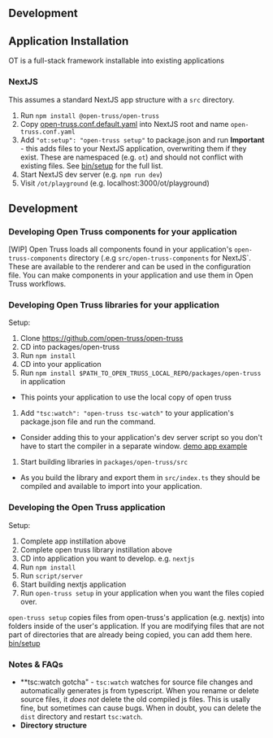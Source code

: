 ## Development

## Application Installation

OT is a full-stack framework installable into existing applications

### NextJS

This assumes a standard NextJS app structure with a `src` directory.

1. Run `npm install @open-truss/open-truss`
1. Copy [open-truss.conf.default.yaml](packages/open-truss/nextjs/open-truss.conf.default.yaml) into NextJS root and name `open-truss.conf.yaml`
1. Add `"ot:setup": "open-truss setup"` to package.json and run
  **Important** - this adds files to your NextJS application, overwriting them if they exist. These are namespaced (e.g. `ot`) and should not conflict with existing files. See [bin/setup](../packages/open-truss/bin/setup) for the full list.
1. Start NextJS dev server (e.g. `npm run dev`)
1. Visit `/ot/playground` (e.g. localhost:3000/ot/playground)

## Development

### Developing Open Truss components for your application

[WIP] Open Truss loads all components found in your application's `open-truss-components` directory (.e.g `src/open-truss-components` for NextJS`. These are available to the renderer and can be used in the configuration file. You can make components in your application and use them in Open Truss workflows.

### Developing Open Truss libraries for your application

Setup:

1. Clone https://github.com/open-truss/open-truss
1. CD into packages/open-truss
1. Run `npm install`
1. CD into your application
1. Run `npm install $PATH_TO_OPEN_TRUSS_LOCAL_REPO/packages/open-truss` in application
  - This points your application to use the local copy of open truss
1. Add `"tsc:watch": "open-truss tsc-watch"` to your application's package.json file and run the command.
  - Consider adding this to your application's dev server script so you don't have to start the compiler in a separate window. [demo app example](../demo-app/script/server)
1. Start building libraries in `packages/open-truss/src`
  - As you build the library and export them in `src/index.ts` they should be compiled and available to import into your application.

### Developing the Open Truss application

Setup:

1. Complete app instillation above
1. Complete open truss library instillation above
1. CD into application you want to develop. e.g. `nextjs`
1. Run `npm install`
1. Run `script/server`
1. Start building nextjs application
1. Run `open-truss setup` in your application when you want the files copied over.

`open-truss setup` copies files from open-truss's application (e.g. nextjs) into folders inside of the user's application. If you are modifying files that are not part of directories that are already being copied, you can add them here. [bin/setup](../packages/open-truss/bin/setup)

### Notes & FAQs

- **tsc:watch gotcha" - `tsc:watch` watches for source file changes and automatically generates js from typescript. When you rename or delete source files, it _does not_ delete the old compiled js files. This is usally fine, but sometimes can cause bugs. When in doubt, you can delete the `dist` directory and restart `tsc:watch`.
- **Directory structure**
